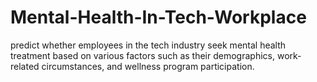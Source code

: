 # Mental-Health-In-Tech-Workplace
predict whether employees in the tech industry seek mental health treatment based on various factors such as their demographics, work-related circumstances, and wellness program participation.
